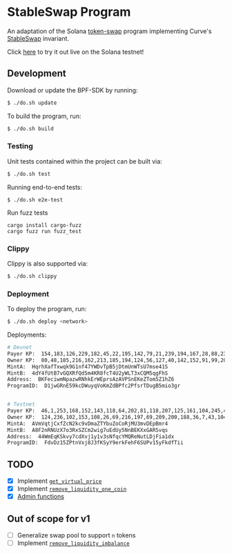 # StableSwap Program

An adaptation of the Solana [token-swap](https://github.com/solana-labs/solana-program-library/tree/master/token-swap/program) program implementing Curve's [StableSwap](https://www.curve.fi/stableswap-paper.pdf) invariant.

Click [here](https://stableswap.pro) to try it out live on the Solana testnet!

## Development

Download or update the BPF-SDK by running:

```bash
$ ./do.sh update
```

To build the program, run:

```bash
$ ./do.sh build
```

### Testing

Unit tests contained within the project can be built via:

```bash
$ ./do.sh test
```

Running end-to-end tests:

```
$ ./do.sh e2e-test
```

Run fuzz tests
```
cargo install cargo-fuzz
cargo fuzz run fuzz_test
```

### Clippy

Clippy is also supported via:

```bash
$ ./do.sh clippy
```

### Deployment

To deploy the program, run:

```bash
$ ./do.sh deploy <network>
```

Deployments:

```bash
# Devnet
Payer KP:  154,183,126,229,182,45,22,195,142,79,21,239,194,167,28,88,235,228,17,128,12,168,140,198,122,136,213,173,177,1,120,143,138,189,56,109,166,185,36,144,182,174,244,154,233,45,48,115,250,56,250,146,141,156,76,184,164,1,90,19,75,151,15,51
Owner KP:  80,48,185,216,162,213,185,194,124,56,127,40,142,152,91,99,20,188,196,219,83,180,82,9,177,106,231,225,7,224,1,16,212,28,58,239,62,198,6,244,132,114,230,21,155,15,169,229,65,220,69,39,240,73,121,142,109,101,1,205,198,40,91,56
MintA:  HqrhXafTxwqk9G1nf47YWDvTpB5jDtmUnWTsU7mse41S
MintB:  4dY4fUtB7vGQXRfQd5m4KR8fcT4U2yWLT3xCQM5qgFhS
Address:  BKFeciwmNpazwRNhkErWEprsAzAVPSnEKeZTom5Z1hZ6
ProgramID:  D1jwGRnE59kcDWuyqVoKmZdBPfc2PfsrTDugB5mio3gr


# Testnet
Payer KP:  46,1,253,168,152,143,118,64,202,81,118,207,125,161,104,245,45,252,241,16,98,177,34,66,251,26,30,189,209,53,179,84,134,204,147,202,147,12,51,80,207,225,160,255,228,9,122,121,171,46,65,234,193,9,166,131,101,139,144,25,32,245,79,148
Owner KP:  124,236,102,153,108,26,69,216,197,69,209,200,188,36,7,43,104,243,96,99,206,64,33,154,197,124,76,233,213,42,147,14,19,21,231,229,169,253,200,173,201,254,15,189,5,202,4,40,45,148,166,119,135,40,115,136,180,110,8,97,50,28,27,196
MintA:  AVmVqtjCxfZcN2kc9vDmaZTYbuZoCoRjMU3mvDEpBmr4
MintB:  A8F2nRNUzX7o3RxSZCm2wig7uEdUy5NnBEKXxGARSvqs
Address:  44WmEqKSkvy7cdXvj1y1v3sNfqcYMQReNutLDjFia1dx
ProgramID:  FdvDz15ZPtnVxj8J3fKSyY9erkFehF6SUPv15yFkdfTii
```

## TODO

- [x] Implement [`get_virtual_price`](https://github.com/curvefi/curve-contract/blob/4aa3832a4871b1c5b74af7f130c5b32bdf703af5/contracts/pool-templates/base/SwapTemplateBase.vy#L241)
- [x] Implement [`remove_liquidity_one_coin`](https://github.com/curvefi/curve-contract/blob/4aa3832a4871b1c5b74af7f130c5b32bdf703af5/contracts/pool-templates/base/SwapTemplateBase.vy#L695)
- [x] [Admin functions](https://github.com/curvefi/curve-contract/blob/4aa3832a4871b1c5b74af7f130c5b32bdf703af5/contracts/pool-templates/base/SwapTemplateBase.vy#L732)

## Out of scope for v1

- [ ] Generalize swap pool to support `n` tokens
- [ ] Implement [`remove_liquidity_imbalance`](https://github.com/curvefi/curve-contract/blob/4aa3832a4871b1c5b74af7f130c5b32bdf703af5/contracts/pool-templates/base/SwapTemplateBase.vy#L539)

